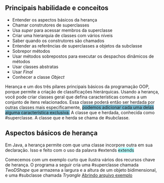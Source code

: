 ## Principais habilidade e conceitos
* Entender os aspectos básicos da herança
* Chamar construtores de superclasses
* Usa *super* para acessar membros da superclasse
* Criar uma hierarquia de classes com vários níveis
* Saber quando os construtores são chamados
* Entender as referências de superclasses a objetos da subclasse 
* Sobrepor métodos
* Usar métodos sobrepostos para executar os despachos dinâmicos de métodos
* Usar classes abstratas 
* Usar *Final* 
* Conhecer a classe *Object* 

Herança e um dos três pilares principais básicos da programação OOP, porque permite a criação de classificações hierárquicas. Usando a herança, você pode criar classes geral que defina características comuns a um conjunto de itens relacionados. Essa classe poderá então ser herdada por outras classes mais especificamente, <span style="background:rgba(14, 125, 160, 0.55)">podemos adicionar cada uma delas alguma característica exclusiva.</span> A classe que e herdada, conhecida como #superclasse.
A classe que e herda se chama de #subclasse.

## Aspectos básicos de herança
Em Java, a herança permite com que uma classe incorpore outra em sua declaração. Isso e feito com o uso da palavra #extends <span style="background:#b1ffff">extends</span> 

Comecemos com um exemplo curto que ilustra vários dos recursos chave de herança. O programa a seguir cria uma #superclasse  chamada *TwoDShape* que armazena a largura e a altura de um objeto bidimensional, e uma #subclasse chamada *Tryangle* 
[Abrindo arquivo exemplo](file:///G:/Meu%20Drive/CursoJava/Aula%2004%20-Herança%20-%20O%20primeiro%20pilar%20da%20orientaçao%20a%20objeto/Herança/Aspectos%20basicos%20de%20herança/TwoDShape.java)
